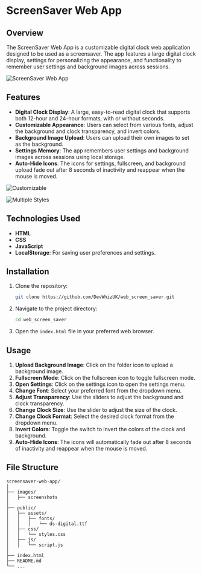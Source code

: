 # ScreenSaver Web App

## Overview

The ScreenSaver Web App is a customizable digital clock web application designed to be used as a screensaver. The app features a large digital clock display, settings for personalizing the appearance, and functionality to remember user settings and background images across sessions.

![ScreenSaver Web App](images/Screenshot_2024-06-17_132131.png)

## Features

- **Digital Clock Display**: A large, easy-to-read digital clock that supports both 12-hour and 24-hour formats, with or without seconds.
- **Customizable Appearance**: Users can select from various fonts, adjust the background and clock transparency, and invert colors.
- **Background Image Upload**: Users can upload their own images to set as the background.
- **Settings Memory**: The app remembers user settings and background images across sessions using local storage.
- **Auto-Hide Icons**: The icons for settings, fullscreen, and background upload fade out after 8 seconds of inactivity and reappear when the mouse is moved.

![Customizable](images/Screenshot_2024-06-17_132302)

![Multiple Styles](images/Screenshot_2024-06-17_132400)

## Technologies Used

- **HTML**
- **CSS**
- **JavaScript**
- **LocalStorage**: For saving user preferences and settings.

## Installation

1. Clone the repository:
   ```bash
   git clone https://github.com/DevWhizUK/web_screen_saver.git
   ```

2. Navigate to the project directory:
   ```bash
   cd web_screen_saver
   ```

3. Open the `index.html` file in your preferred web browser.

## Usage

1. **Upload Background Image**: Click on the folder icon to upload a background image.
2. **Fullscreen Mode**: Click on the fullscreen icon to toggle fullscreen mode.
3. **Open Settings**: Click on the settings icon to open the settings menu.
4. **Change Font**: Select your preferred font from the dropdown menu.
5. **Adjust Transparency**: Use the sliders to adjust the background and clock transparency.
6. **Change Clock Size**: Use the slider to adjust the size of the clock.
7. **Change Clock Format**: Select the desired clock format from the dropdown menu.
8. **Invert Colors**: Toggle the switch to invert the colors of the clock and background.
9. **Auto-Hide Icons**: The icons will automatically fade out after 8 seconds of inactivity and reappear when the mouse is moved.

## File Structure

```plaintext
screensaver-web-app/
│
├── images/
│   ├── screenshots
│
├── public/
│   ├── assets/
│   │   ├── fonts/
│   │   │   └── ds-digital.ttf
│   ├── css/
│   │   └── styles.css
│   ├── js/
│   │   └── script.js
│
├── index.html
├── README.md
└── ...
